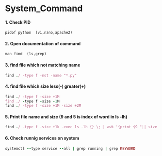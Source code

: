 # System_Command

#### 1. Check PID
```ruby
pidof python  (vi,nano,apache2)
```
#### 2. Open documentation of command
```ruby
man find  (ls,grep)
```
#### 3. find file which not matching name
```ruby
find ./ -type f -not -name "*.py"
```
#### 4. find file which size less(-) greater(+)
```ruby
find ./ -type f -size +1M
find ./ -type f -size -1M
find ./ -type f -size +1M -size +2M
```
#### 5. Print file name and size (9 and 5 is index of word in ls -lh)
```ruby
find ./ -type f -size +1k -exec ls -lh {} \; | awk '{print $9 "|| size : "$5 }'
```
#### 6. Check runnig services on system
```ruby
systemctl --type service --all | grep running | grep KEYWORD
```
